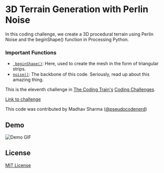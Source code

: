 # 3D Terrain Generation with Perlin Noise

In this coding challenge, we create a 3D procedural terrain using Perlin Noise and the beginShape() function in Processing Python.

### Important Functions

- [` beginShape()`](https://processing.org/reference/beginShape_.html): Here, used to create the mesh in the form of triangular strips.
- [`noise()`](https://processing.org/reference/noise_.html): The backbone of this code. Seriously, read up about this amazing thing.

This is the eleventh challenge in [The Coding Train's](https://www.youtube.com/channel/UCvjgXvBlbQiydffZU7m1_aw) [Coding Challenges](https://thecodingtrain.com/CodingChallenges/).

[Link to challenge](https://thecodingtrain.com/CodingChallenges/011-perlinnoiseterrain.html)

This code was contributed by Madhav Sharma ([@pseudocodenerd](https://github.com/pseudocodenerd))

## Demo

![Demo GIF](demo.gif)

## License
[MIT License](../LICENSE)
